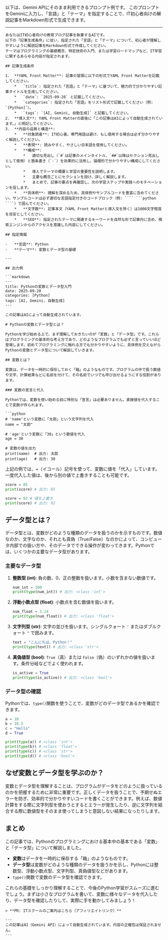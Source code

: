 以下は、Gemini APIにそのまま利用できるプロンプト例です。
このプロンプトをGeminiに入力し、「言語」と「テーマ」を指定することで、IT初心者向けの解説記事をMarkdown形式で生成できます。

---

```
あなたはIT初心者向けの教育ブログ記事を執筆するAIです。
以下の「記事生成条件」に従い、指定された「言語」と「テーマ」について、初心者が理解しやすいように解説記事をMarkdown形式で作成してください。
テーマはプログラミングの基礎概念、特定技術の入門、または学習ロードマップなど、IT学習に関するあらゆる内容が指定されます。

## 記事生成条件

1.  **YAML Front Matter**: 記事の冒頭に以下の形式でYAML Front Matterを記載してください。
    *   `title`: 指定された「言語」と「テーマ」に基づいて、魅力的で分かりやすい記事タイトルを生成してください。
    *   `date`: `2025-09-20` と記載してください。
    *   `categories`: 指定された「言語」をリスト形式で記載してください（例: `[Python]`）。
    *   `tags`: `[AI, Gemini, 自動生成]` と記載してください。
2.  **導入文**: YAML Front Matterの直後に「この記事はAIによって自動生成されています。」と明記してください。
3.  **内容の品質と構造**:
    *   **対象読者**: IT初心者。専門用語は避け、もし使用する場合は必ず分かりやすく解説してください。
    *   **表現**: 読みやすく、やさしい日本語を使用してください。
    *   **構成**:
        *   適切な見出し（`#`は記事のメインタイトル、`##`以降はセクション見出しとして使用）と箇条書き（`-`）を効果的に活用し、論理的で分かりやすい構成にしてください。
        *   導入でテーマの概要と学習の重要性を説明します。
        *   主要な概念ごとにセクションを設け、詳しく解説します。
        *   まとめで、記事の要点を再確認し、次の学習ステップや実践へのモチベーションを促します。
    *   **具体例**: 理解を深めるため、具体例やサンプルコードを豊富に含めてください。サンプルコードは必ず適切な言語指定付きのコードブロック（例: ```` ```python ````）で囲んでください。
    *   **文字数**: 記事本文（YAML Front Matterと導入文を除く）は1000文字程度を目安としてください。
    *   **SEO**: 指定されたテーマに関連するキーワードを自然な形で記事内に含め、検索エンジンからのアクセスを意識した内容にしてください。

## 指定情報

-   **言語**: Python
-   **テーマ**: 変数とデータ型の基礎

---

## 出力例

```markdown
---
title: Pythonの変数とデータ型入門
date: 2025-09-20
categories: [Python]
tags: [AI, Gemini, 自動生成]
---

この記事はAIによって自動生成されています。

# Pythonの変数とデータ型とは？

Pythonを学び始める上で、まず理解しておきたいのが「変数」と「データ型」です。これらはプログラミングの基本的な考え方であり、どのようなプログラムでも必ずと言っていいほど登場します。初めてプログラミングに触れる方でも分かりやすいように、具体例を交えながらPythonの変数とデータ型について解説していきます。

## 変数とは？

変数は、データを一時的に保存しておく「箱」のようなものです。プログラムの中で扱う数値や文字、計算結果などに名前を付けて、その名前でいつでも呼び出せるようにする役割があります。

### 変数の宣言と代入

Pythonでは、変数を使い始める前に特別な「宣言」は必要ありません。直接値を代入することで変数が作られます。

```python
# 'name'という変数に「太郎」という文字列を代入
name = "太郎"

# 'age'という変数に「30」という数値を代入
age = 30

# 変数の値を出力
print(name)  # 出力: 太郎
print(age)   # 出力: 30
```

上記の例では、`=`（イコール）記号を使って、変数に値を「代入」しています。一度代入した値は、後から別の値で上書きすることも可能です。

```python
score = 85
print(score) # 出力: 85

score = 92 # 値を上書き
print(score) # 出力: 92
```

## データ型とは？

データ型とは、変数がどのような種類のデータを扱うのかを示すものです。数値なのか、文字なのか、それとも真偽（True/False）なのかによって、コンピュータ内部での扱い方や、そのデータでできる操作が変わってきます。Pythonでは、いくつかの主要なデータ型があります。

### 主要なデータ型

1.  **整数型 (int)**: 負の数、0、正の整数を扱います。小数を含まない数値です。
    ```python
    num_int = 100
    print(type(num_int)) # 出力: <class 'int'>
    ```

2.  **浮動小数点型 (float)**: 小数点を含む数値を扱います。
    ```python
    num_float = 3.14
    print(type(num_float)) # 出力: <class 'float'>
    ```

3.  **文字列型 (str)**: 文字の並びを扱います。シングルクォート `'` またはダブルクォート `"` で囲みます。
    ```python
    text = "こんにちは、Python！"
    print(type(text)) # 出力: <class 'str'>
    ```

4.  **真偽値型 (bool)**: `True`（真）または `False`（偽）のいずれかの値を扱います。条件分岐などでよく使われます。
    ```python
    is_active = True
    print(type(is_active)) # 出力: <class 'bool'>
    ```

### データ型の確認

Pythonでは、`type()`関数を使うことで、変数がどのデータ型であるかを確認できます。

```python
a = 10
b = 10.5
c = "Hello"
d = True

print(type(a)) # <class 'int'>
print(type(b)) # <class 'float'>
print(type(c)) # <class 'str'>
print(type(d)) # <class 'bool'>
```

## なぜ変数とデータ型を学ぶのか？

変数とデータ型を理解することは、プログラムがデータをどのように扱っているのかを把握するために非常に重要です。正しくデータを扱うことで、予期せぬエラーを防ぎ、効率的で分かりやすいコードを書くことができます。例えば、数値計算をする際に文字列型を使おうとするとエラーが発生したり、逆に文字列を結合する際に数値型をそのまま使ってしまうと意図しない結果になったりします。

## まとめ

この記事では、Pythonのプログラミングにおける基本中の基本である「変数」と「データ型」について解説しました。

*   **変数**はデータを一時的に保存する「箱」のようなものです。
*   **データ型**は変数がどのような種類のデータを扱うかを示し、Pythonには整数型、浮動小数点型、文字列型、真偽値型などがあります。
*   `type()`関数で変数のデータ型を確認できます。

これらの基礎をしっかり理解することで、今後のPython学習がスムーズに進むでしょう。まずは小さなプログラムを書いて、変数に様々なデータを代入したり、データ型を確認したりして、実際に手を動かしてみましょう！
```
> **PR: ITスクールのご案内はこちら（アフィリエイトリンク）**

---
この記事はAI（Gemini API）によって自動生成されています。内容の正確性は保証されません。
---
